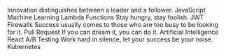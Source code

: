 Innovation distinguishes between a leader and a follower. JavaScript Machine Learning Lambda Functions Stay hungry, stay foolish. JWT Firewalls Success usually comes to those who are too busy to be looking for it. Pull Request If you can dream it, you can do it.
Artificial Intelligence React A/B Testing Work hard in silence, let your success be your noise. Kubernetes
